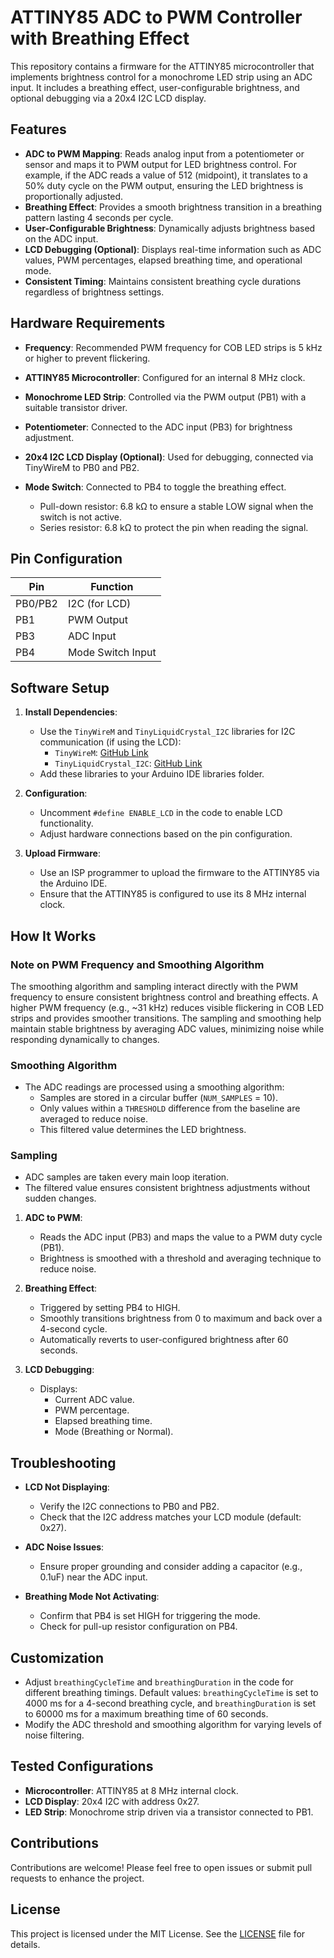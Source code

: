 # ATTINY85 ADC to PWM Controller with Breathing Effect

This repository contains a firmware for the ATTINY85 microcontroller that implements brightness control for a monochrome LED strip using an ADC input. It includes a breathing effect, user-configurable brightness, and optional debugging via a 20x4 I2C LCD display.

## Features

- **ADC to PWM Mapping**: Reads analog input from a potentiometer or sensor and maps it to PWM output for LED brightness control. For example, if the ADC reads a value of 512 (midpoint), it translates to a 50% duty cycle on the PWM output, ensuring the LED brightness is proportionally adjusted.
- **Breathing Effect**: Provides a smooth brightness transition in a breathing pattern lasting 4 seconds per cycle.
- **User-Configurable Brightness**: Dynamically adjusts brightness based on the ADC input.
- **LCD Debugging (Optional)**: Displays real-time information such as ADC values, PWM percentages, elapsed breathing time, and operational mode.
- **Consistent Timing**: Maintains consistent breathing cycle durations regardless of brightness settings.

## Hardware Requirements

- **Frequency**: Recommended PWM frequency for COB LED strips is 5 kHz or higher to prevent flickering.

- **ATTINY85 Microcontroller**: Configured for an internal 8 MHz clock.
- **Monochrome LED Strip**: Controlled via the PWM output (PB1) with a suitable transistor driver.
- **Potentiometer**: Connected to the ADC input (PB3) for brightness adjustment.
- **20x4 I2C LCD Display (Optional)**: Used for debugging, connected via TinyWireM to PB0 and PB2.
- **Mode Switch**: Connected to PB4 to toggle the breathing effect.
  - Pull-down resistor: 6.8 kΩ to ensure a stable LOW signal when the switch is not active.
  - Series resistor: 6.8 kΩ to protect the pin when reading the signal.

## Pin Configuration

| Pin     | Function           |
|---------|--------------------|
| PB0/PB2 | I2C (for LCD)      |
| PB1     | PWM Output         |
| PB3     | ADC Input          |
| PB4     | Mode Switch Input  |

## Software Setup

1. **Install Dependencies**:
   - Use the `TinyWireM` and `TinyLiquidCrystal_I2C` libraries for I2C communication (if using the LCD):
     - `TinyWireM`: [GitHub Link](https://github.com/adafruit/TinyWireM)
     - `TinyLiquidCrystal_I2C`: [GitHub Link](https://github.com/lucas-inacio/TinyLiquidCrystal_I2C)
   - Add these libraries to your Arduino IDE libraries folder.

2. **Configuration**:
   - Uncomment `#define ENABLE_LCD` in the code to enable LCD functionality.
   - Adjust hardware connections based on the pin configuration.

3. **Upload Firmware**:
   - Use an ISP programmer to upload the firmware to the ATTINY85 via the Arduino IDE.
   - Ensure that the ATTINY85 is configured to use its 8 MHz internal clock.

## How It Works

### Note on PWM Frequency and Smoothing Algorithm
The smoothing algorithm and sampling interact directly with the PWM frequency to ensure consistent brightness control and breathing effects. A higher PWM frequency (e.g., ~31 kHz) reduces visible flickering in COB LED strips and provides smoother transitions. The sampling and smoothing help maintain stable brightness by averaging ADC values, minimizing noise while responding dynamically to changes.

### Smoothing Algorithm
- The ADC readings are processed using a smoothing algorithm:
  - Samples are stored in a circular buffer (`NUM_SAMPLES` = 10).
  - Only values within a `THRESHOLD` difference from the baseline are averaged to reduce noise.
  - This filtered value determines the LED brightness.

### Sampling
- ADC samples are taken every main loop iteration.
- The filtered value ensures consistent brightness adjustments without sudden changes.

1. **ADC to PWM**:
   - Reads the ADC input (PB3) and maps the value to a PWM duty cycle (PB1).
   - Brightness is smoothed with a threshold and averaging technique to reduce noise.

2. **Breathing Effect**:
   - Triggered by setting PB4 to HIGH.
   - Smoothly transitions brightness from 0 to maximum and back over a 4-second cycle.
   - Automatically reverts to user-configured brightness after 60 seconds.

3. **LCD Debugging**:
   - Displays:
     - Current ADC value.
     - PWM percentage.
     - Elapsed breathing time.
     - Mode (Breathing or Normal).

## Troubleshooting

- **LCD Not Displaying**:
  - Verify the I2C connections to PB0 and PB2.
  - Check that the I2C address matches your LCD module (default: 0x27).

- **ADC Noise Issues**:
  - Ensure proper grounding and consider adding a capacitor (e.g., 0.1uF) near the ADC input.

- **Breathing Mode Not Activating**:
  - Confirm that PB4 is set HIGH for triggering the mode.
  - Check for pull-up resistor configuration on PB4.

## Customization

- Adjust `breathingCycleTime` and `breathingDuration` in the code for different breathing timings. Default values: `breathingCycleTime` is set to 4000 ms for a 4-second breathing cycle, and `breathingDuration` is set to 60000 ms for a maximum breathing time of 60 seconds.
- Modify the ADC threshold and smoothing algorithm for varying levels of noise filtering.

## Tested Configurations

- **Microcontroller**: ATTINY85 at 8 MHz internal clock.
- **LCD Display**: 20x4 I2C with address 0x27.
- **LED Strip**: Monochrome strip driven via a transistor connected to PB1.

## Contributions

Contributions are welcome! Please feel free to open issues or submit pull requests to enhance the project.

## License

This project is licensed under the MIT License. See the [LICENSE](LICENSE) file for details.

